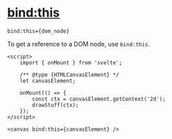 # [bind:this](https://svelte.dev/docs/element-directives#bind-this)
```sveltehtml
bind:this={dom_node}
```
To get a reference to a DOM node, use `bind:this`.
```sveltehtml
<script>
	import { onMount } from 'svelte';

	/** @type {HTMLCanvasElement} */
	let canvasElement;

	onMount(() => {
		const ctx = canvasElement.getContext('2d');
		drawStuff(ctx);
	});
</script>

<canvas bind:this={canvasElement} />
```
